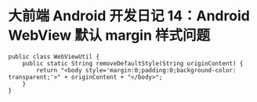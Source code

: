 大前端 Android 开发日记 14：Android WebView 默认 margin 样式问题
===


```
public class WebViewUtil {
    public static String removeDefaultStyle(String originContent) {
        return "<body style='margin:0;padding:0;background-color: transparent;'>" + originContent + "</body>";
    }
}
```
